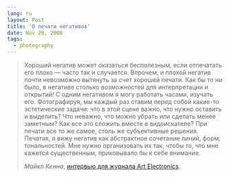 ```yaml
---
lang: ru
layout: Post
title: 'О печати негативов'
date: Nov 28, 2008
tags:
  - photography
---
```


> Хороший негатив может оказаться бесполезным, если отпечатать его плохо — часто так и случается. Впрочем, и плохой негатив почти невозможно вытянуть за счет хорошей печати. Как бы то ни было, в негативе столько возможностей для интерпретации и открытий! С одним негативом я могу работать часами, изучать его. Фотографируя, мы каждый раз ставим перед собой какие-то эстетические задачи: что в этой сцене важно, что нужно оставить и выделить? Что неважно, что можно убрать или сделать менее заметным? Как все это сложить вместе в видоискателе? При печати все то же самое, столь же субъективные решения. Печатая, я вижу негатив как абстрактное сочетание линий, форм, тональностей. Мне нужно организовать их так, чтобы то, что мне кажется существенным, приковывало бы к себе внимание.
>
> *Майкл Кенна*, [интервью для журнала Art Electronics](http://hiero.ru/article.php?id=kenna).
